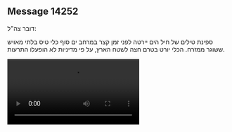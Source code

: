 ## Message 14252

דובר צה"ל:

ספינת טילים של חיל הים יירטה לפני זמן קצר במרחב ים סוף כלי טיס בלתי מאויש ששוגר ממזרח. 
הכלי יורט בטרם חצה לשטח הארץ, על פי מדיניות לא הופעלו התרעות.

![Video](14252/14252_media.mp4)
